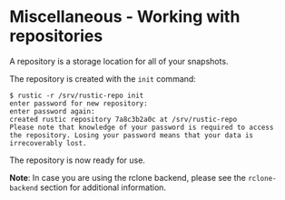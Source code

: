# Miscellaneous - Working with repositories

A repository is a storage location for all of your snapshots.

The repository is created with the `init` command:

```console
$ rustic -r /srv/rustic-repo init
enter password for new repository:
enter password again:
created rustic repository 7a8c3b2a0c at /srv/rustic-repo
Please note that knowledge of your password is required to access
the repository. Losing your password means that your data is
irrecoverably lost.
```

The repository is now ready for use.

**Note**: In case you are using the rclone backend, please see the
`rclone-backend` section for additional information.
